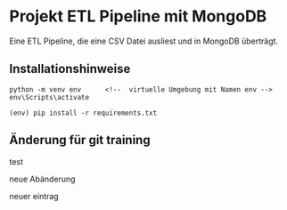 # Projekt ETL Pipeline mit MongoDB

Eine ETL Pipeline, die eine CSV Datei ausliest und in MongoDB überträgt.

## Installationshinweise

    python -m venv env      <!--  virtuelle Umgebung mit Namen env -->
    env\Scripts\activate

    (env) pip install -r requirements.txt
    

## Änderung für git training

test

neue Abänderung

neuer eintrag